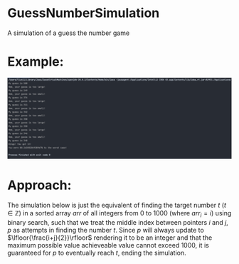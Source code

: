 # GuessNumberSimulation
A simulation of a guess the number game

# Example: 
![alt text](https://github.com/lLukii/GuessNumberSimulation/blob/main/Screenshot%202023-08-26%20at%2011.14.08%20AM.png)

# Approach:
The simulation below is just the equivalent of finding the target number $t$ ($t\in\mathbb{Z}$) in a sorted array $arr$ of all integers from $0$ to $1000$ (where $arr_i=i$) using binary search, such that we treat the middle index between pointers $i$ and $j$, $p$ as attempts in finding the number $t$. Since $p$ will always update to $\lfloor{\frac{i+j}{2}}\rfloor$ rendering it to be an integer and that the maximum possible value achieveable value cannot exceed $1000$, it is guaranteed for $p$ to eventually reach $t$, ending the simulation.  
